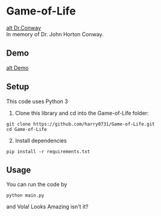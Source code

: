 # Game-of-Life  
[alt Dr.Conway](assets/John_Conway.jpg?raw=true "Dr.Conway")  
In memory of Dr. John Horton Conway.

## Demo  
[alt Demo](assets/Demo.gif?raw=true  "Demo")  

## Setup  
This code uses Python 3  
1. Clone this library and cd into the Game-of-Life folder:  
```  
git clone https://github.com/harry0731/Game-of-Life.git
cd Game-of-Life
```
2. Install dependencies  
```  
pip install -r requirements.txt
```  

## Usage  
You can run the code by  
```  
python main.py
```  

and Vola! Looks Amazing isn't it?

